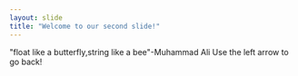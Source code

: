 ```yaml
---
layout: slide
title: "Welcome to our second slide!"
---
```

"float like a butterfly,string like a bee"-Muhammad Ali
Use the left arrow to go back!
